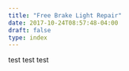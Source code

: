 ```yaml
---
title: "Free Brake Light Repair"
date: 2017-10-24T08:57:48-04:00
draft: false
type: index
---
```


test test test